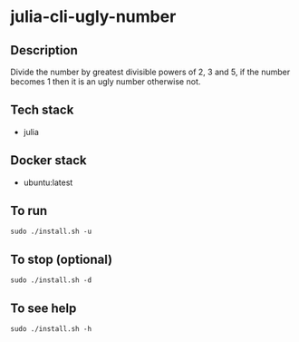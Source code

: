 # julia-cli-ugly-number

## Description
Divide the number by greatest divisible powers of
2, 3 and 5, if the number becomes 1 then it is an
ugly number otherwise not.

## Tech stack
- julia

## Docker stack
- ubuntu:latest
 
## To run
`sudo ./install.sh -u`

## To stop (optional)
`sudo ./install.sh -d`

## To see help
`sudo ./install.sh -h`
